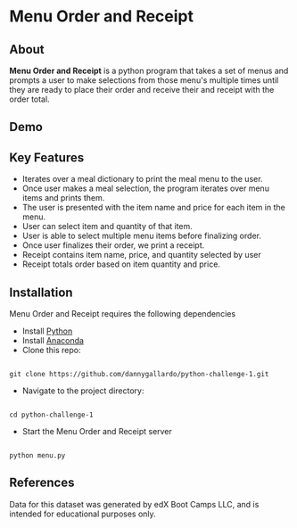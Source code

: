 # Menu Order and Receipt


## About

**Menu Order and Receipt** is a python program that takes a set of menus and
prompts a user to make selections from those menu's multiple times until they are 
ready to place their order and receive their and receipt with the order total.  

## Demo

## Key Features
- Iterates over a meal dictionary to print the meal menu to the user.
- Once user makes a meal selection, the program iterates over menu items 
and prints them.
- The user is presented with the item name and price for each item in the menu.
- User can select item and quantity of that item.
- User is able to select multiple menu items before finalizing order.
- Once user finalizes their order, we print a receipt.
- Receipt contains item name, price, and quantity selected by user
- Receipt totals order based on item quantity and price.

## Installation
Menu Order and Receipt requires the following dependencies
- Install [Python](https://www.python.org/)
- Install [Anaconda](https://www.anaconda.com/download )
- Clone this repo:  
```

git clone https://github.com/dannygallardo/python-challenge-1.git

```
- Navigate to the project directory:  
```

cd python-challenge-1

```
- Start the Menu Order and Receipt server   
```

python menu.py

```

## References
Data for this dataset was generated by edX Boot Camps LLC, and is intended for educational purposes only.





